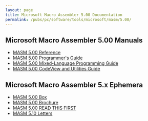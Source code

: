 ```yaml
---
layout: page
title: Microsoft Macro Assembler 5.00 Documentation
permalink: /pubs/pc/software/tools/microsoft/masm/5.00/
---
```


Microsoft Macro Assembler 5.00 Manuals
--------------------------------------

* [MASM 5.00 Reference](https://1drv.ms/b/s!ArcO_mFRe1Z9gqFkTtanp1C-Mq0Yug?e=BRbCsV)
* [MASM 5.00 Programmer's Guide](https://1drv.ms/b/s!ArcO_mFRe1Z9gqFg0Tgchni_xFP47g?e=WzHExg)
* [MASM 5.00 Mixed-Language Programming Guide](https://1drv.ms/b/s!ArcO_mFRe1Z9gqFtJNuM0Uh1XIG9zw?e=OH72cR)
* [MASM 5.00 CodeView and Utilities Guide](https://1drv.ms/b/s!ArcO_mFRe1Z9gqIKJ6ua82VVg6_sbA?e=eibMfp)

Microsoft Macro Assembler 5.x Ephemera
--------------------------------------

* [MASM 5.00 Box](https://1drv.ms/b/s!ArcO_mFRe1Z9gqFd2ImZBX2LOqqivw?e=fxpie0)
* [MASM 5.00 Brochure](https://1drv.ms/b/s!ArcO_mFRe1Z9gqFc87PWpzo9W45Huw?e=h5XatC)
* [MASM 5.00 READ THIS FIRST](https://1drv.ms/b/s!ArcO_mFRe1Z9gqFitllWejDc8P374g?e=z67BRs)
* [MASM 5.10 Letters](https://1drv.ms/b/s!ArcO_mFRe1Z9gqFmfQPP91sz4S6MDQ?e=AkicZR)
